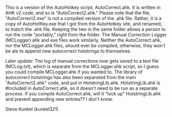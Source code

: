 This is a version of the AutoHotkey script, AutoCorrect.ahk.  It is written in AHK v2 code, and so is "AutoCorrect2.ahk."  Please note that the file, "AutoCorrect2.exe" is not a compiled version of the .ahk file.  Rather, it is a copy of AutoHotKey.exe that I got from the AutoHotkey site, and renamed, to match the .ahk file.  Keeping the two in the same folder allows a person to run the code "portably," right from the folder.  The Manual Correction Logger (MCLogger) ahk and exe files work similarly.  Neither the AutoCorrect.ahk, nor the MCLogger.ahk files, should ever be compiled, otherwise, they won't be ale to append new autocorrect hotstrings to themselves. 

Later update:  The log of manual corrections now gets saved to a text file (MCLog.txt), which is separate from the MCLogger.ahk script, so I guess you could compile MCLogger.ahk if you wanted to.  The library of autocorrect hotstrings has also been separated from the main "AutoCorrect2.ahk" code, and put in HotstringLib.ahk.  HotstringLib.ahk is #Included in AutoCorrect.ahk, so it doesn't need to be run as a separate process.  If you compile AutoCorrect.ahk, will it "lock up" HotstringLib.ahk and prevent appending new entries??  I don't know.

Steve Kunkel
(kunkel321)

